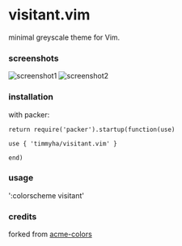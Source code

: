 # visitant.vim

minimal greyscale theme for Vim.

### screenshots

![screenshot1]('./assets/screenshot1.png')
![screenshot2]('./assets/screenshot2.png')

### installation

with packer:

```
return require('packer').startup(function(use)

use { 'timmyha/visitant.vim' }

end)
```

### usage

':colorscheme visitant'

### credits

forked from [acme-colors](https://github.com/plan9-for-vimspace/acme-colors)
